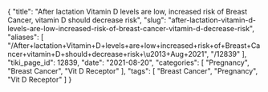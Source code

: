{
    "title": "After lactation Vitamin D levels are low, increased risk of Breast Cancer, vitamin D should decrease risk",
    "slug": "after-lactation-vitamin-d-levels-are-low-increased-risk-of-breast-cancer-vitamin-d-decrease-risk",
    "aliases": [
        "/After+lactation+Vitamin+D+levels+are+low+increased+risk+of+Breast+Cancer+vitamin+D+should+decrease+risk+\u2013+Aug+2021",
        "/12839"
    ],
    "tiki_page_id": 12839,
    "date": "2021-08-20",
    "categories": [
        "Pregnancy",
        "Breast Cancer",
        "Vit D Receptor"
    ],
    "tags": [
        "Breast Cancer",
        "Pregnancy",
        "Vit D Receptor"
    ]
}